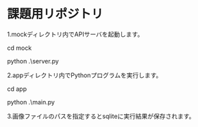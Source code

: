 # 課題用リポジトリ

1.mockディレクトリ内でAPIサーバを起動します。

cd mock

python .\server.py


2.appディレクトリ内でPythonプログラムを実行します。

cd app

python .\main.py


3.画像ファイルのパスを指定するとsqliteに実行結果が保存されます。
